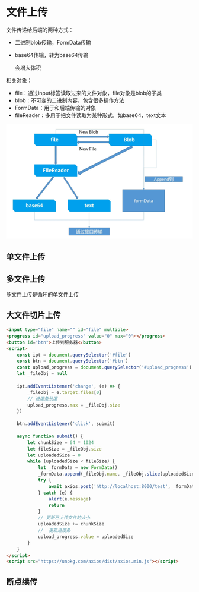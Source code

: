 # 文件上传

文件传递给后端的两种方式：

- 二进制blob传输，FormData传输

- base64传输，转为base64传输

  会增大体积

相关对象：

- file：通过input标签读取过来的文件对象，file对象是blob的子类
- blob：不可变的二进制内容，包含很多操作方法
- FormData：用于和后端传输的对象
- fileReader：多用于把文件读取为某种形式，如base64，text文本

![](uploadFile.assets/image-20230618214950203.png)

## 单文件上传

## 多文件上传

多文件上传是循环的单文件上传

## 大文件切片上传

```html
<input type="file" name="" id="file" multiple>
<progress id="upload_progress" value="0" max="0"></progress>
<button id="btn">上传到服务器</button>
<script>
    const ipt = document.querySelector('#file')
    const btn = document.querySelector('#btn')
    const upload_progress = document.querySelector('#upload_progress')
    let _fileObj = null

    ipt.addEventListener('change', (e) => {
        _fileObj = e.target.files[0]
        // 进度条长度
        upload_progress.max = _fileObj.size
    })

    btn.addEventListener('click', submit)

    async function submit() {
        let chunkSize = 64 * 1024
        let fileSize = _fileObj.size
        let uploadedSize = 0
        while (uploadedSize < fileSize) {
            let _formData = new FormData()
            _formData.append(_fileObj.name, _fileObj.slice(uploadedSize, uploadedSize + chunkSize))
            try {
                await axios.post('http://localhost:8000/test', _formData)
            } catch (e) {
                alert(e.message)
                return
            }
            // 更新已上传文件的大小
            uploadedSize += chunkSize
            //  更新进度条
            upload_progress.value = uploadedSize
        }
    }
</script>
<script src="https://unpkg.com/axios/dist/axios.min.js"></script>
```

## 断点续传